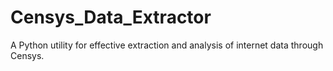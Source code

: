 # Censys_Data_Extractor
A Python utility for effective extraction and analysis of internet data through Censys.
